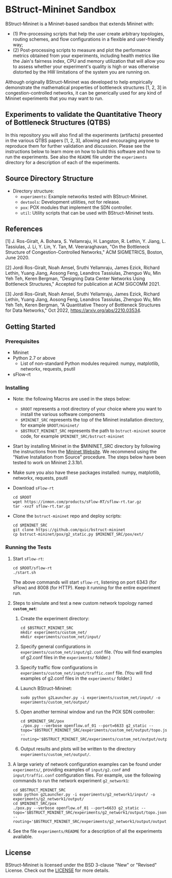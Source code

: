 # BStruct-Mininet Sandbox

BStruct-Mininet is a Mininet-based sandbox that extends Mininet with:
- (1) Pre-processing scripts that help the user create arbitrary topologies, routing schemes, and flow configurations in a flexible and user-friendly way; 
- (2) Post-processing scripts to measure and plot the performance metrics obtained from your experiments, including health metrics like the Jain's fairness index, CPU and memory utilization that will allow you to assess whether your experiment's quality is high or was otherwise distorted by the HW limitations of the system you are running on. 

Although originally BStruct-Mininet was developed to help empirically demonstrate the mathematical properties of bottleneck structures [1, 2, 3] in congestion-controlled networks, it can be generically used for any kind of Mininet experiments that you may want to run. 

## Experiments to validate the Quantitative Theory of Bottleneck Structures (QTBS)

In this repository you will also find all the experiments (artifacts) presented in the various QTBS papers [1, 2, 3], allowing and encouraging anyone to reproduce them for further validation and discussion. Please see the instructions below to learn more on how to build this software and how to run the experiments. See also the `README` file under the `experiments` directory for a description of each of the experiments.

## Source Directory Structure

* Directory structure:
  * `experiments`: Example networks tested with BStruct-Mininet.
  * `devtools`: Development utilities, not for release.
  * `pox`: POX modules that implement the SDN controller.
  * `util`: Utility scripts that can be used with BStruct-Mininet tests.

## References

[1] J. Ros-Giralt, A. Bohara, S. Yellamraju, H. Langston, R. Lethin, Y. Jiang, L. Tassiulas, J. Li, Y. Lin, Y. Tan, M. Veeraraghavan, "On the Bottleneck Structure of Congestion-Controlled Networks," ACM SIGMETRICS, Boston, June 2020.

[2] Jordi Ros-Giralt, Noah Amsel, Sruthi Yellamraju, James Ezick, Richard Lethin, Yuang Jiang, Aosong Feng, Leandros Tassiulas,  Zhenguo Wu, Min Yeh Teh, Keren Bergman, "Designing Data Center Networks Using Bottleneck Structures," Accepted for publication at ACM SIGCOMM 2021.

[3] Jordi Ros-Giralt, Noah Amsel, Sruthi Yellamraju, James Ezick, Richard Lethin, Yuang Jiang, Aosong Feng, Leandros Tassiulas,  Zhenguo Wu, Min Yeh Teh, Keren Bergman, "A Quantitative Theory of Bottleneck Structures for Data Networks," Oct 2022, https://arxiv.org/abs/2210.03534.

## Getting Started

### Prerequisites

* Mininet
* Python 2.7 or above
  * List of non-standard Python modules required: numpy, matplotlib, networkx, requests, psutil 
* sFlow-rt

### Installing

* Note: the following Macros are used in the steps below:
  * `$ROOT` represents a root directory of your choice where you want to install the various software components
  * `$MININET_SRC` represents the top of the Mininet installation directory, for example `$ROOT/mininet/`
  * `$BSTRUCT_MININET_SRC` represents the path to `bstruct-mininet` source code, for example `$MININET_SRC/bstruct-mininet`

* Start by installing Mininet in the $MININET_SRC directory by following the instructions from the [Mininet Website](http://mininet.org/download/). We recommend using the "Native Installation from Source" procedure. The steps below have been tested to work on Mininet 2.3.1b1.

* Make sure you also have these packages installed: numpy, matplotlib, networkx, requests, psutil

* Download `sFlow-rt`

  ```shell
  cd $ROOT
  wget https://inmon.com/products/sFlow-RT/sflow-rt.tar.gz
  tar -xvzf sflow-rt.tar.gz
  ```

* Clone the `bstruct-mininet` repo and deploy scripts:

  ```shell
  cd $MININET_SRC
  git clone https://github.com/quic/bstruct-mininet
  cp bstruct-mininet/pox/g2_static.py $MININET_SRC/pox/ext/
  ```

### Running the Tests   
1. Start `sFlow-rt`: 
   ```shell
   cd $ROOT/sflow-rt
   ./start.sh
   ```
   
   The above commands will start `sflow-rt`, listening on port 6343 (for sFlow) and 8008 (for HTTP). Keep it running for the entire experiment run.
   
2. Steps to simulate and test a new custom network topology named **`custom_net`**:

   1. Create the experiment directory:
      
      ```shell
      cd $BSTRUCT_MININET_SRC
      mkdir experiments/custom_net/
      mkdir experiments/custom_net/input/
      ```

   2. Specify general configurations in `experiments/custom_net/input/g2.conf` file. (You will find examples of g2.conf files in the `experiments/` folder.)

   3. Specify traffic flow configurations in `experiments/custom_net/input/traffic.conf` file. (You will find examples of g2.conf files in the `experiments/` folder.)

   4. Launch BStruct-Mininet:
   
      ```shell
      sudo python g2Launcher.py -i experiments/custom_net/input/ -o experiments/custom_net/output/
      ```

   5. Open another terminal window and run the POX SDN controller:

      ```shell
      cd $MININET_SRC/pox
      ./pox.py --verbose openflow.of_01 --port=6633 g2_static --topo='$BSTRUCT_MININET_SRC/experiments/custom_net/output/topo.json' --routing='$BSTRUCT_MININET_SRC/experiments/custom_net/output/output_routing.conf'
      ```

   6. Output results and plots will be written to the directory `experiments/custom_net/output/`.

3. A large variety of network configuration examples can be found under `experiments/`, providing examples of `input/g2.conf` and `input/traffic.conf` configuration files. For example, use the following commands to run the network experiment `g2_network1`:

   ```shell
   cd $BSTRUCT_MININET_SRC
   sudo python g2Launcher.py -i experiments/g2_network1/input/ -o experiments/g2_network1/output/
   cd $MININET_SRC/pox
   ./pox.py --verbose openflow.of_01 --port=6633 g2_static --topo='$BSTRUCT_MININET_SRC/experiments/g2_network1/output/topo.json' --routing='$BSTRUCT_MININET_SRC/experiments/g2_network1/output/output_routing.conf'
   ```

4. See the file `experiments/README` for a description of all the experiments available.

## License
BStruct-Mininet is licensed under the BSD 3-clause "New" or "Revised" License. Check out the [LICENSE](https://github.com/quic-nwtn/bstruct-mininet/blob/master/LICENSE) for more details.